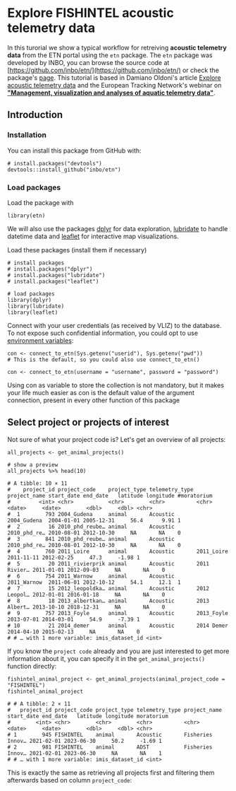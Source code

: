 
# Explore FISHINTEL acoustic telemetry data

In this turorial we show a typical workflow for retreiving **acoustic telemetry data** from the ETN portal using the `etn` package. The `etn` package was developed by INBO, you can browse the source code at [https://github.com/inbo/etn/](https://github.com/inbo/etn/) or check the package's [page](https://github.com/inbo/etn/). This tutorial is based in Damiano Oldoni's article [Explore acoustic telemetry data](https://inbo.github.io/etn/articles/acoustic_telemetry.html) and the European Tracking Network's webinar on **["Management, visualization and analyses of aquatic telemetry data"](https://www.youtube.com/watch?v=f37cDY71iqM)**.

## Introduction

### Installation
You can install this package from GitHub with:

```
# install.packages("devtools")
devtools::install_github("inbo/etn")
```

### Load packages

Load the package with

```
library(etn)
```

We will also use the packages [dplyr](https://dplyr.tidyverse.org/) for data exploration, [lubridate](https://lubridate.tidyverse.org/) to handle datetime data and [leaflet](https://rstudio.github.io/leaflet/) for interactive map visualizations. 

Load these packages (install them if necessary)

```
# install packages
# install.packages("dplyr")
# install.packages("lubridate")
# install.packages("leaflet")

# load packages
library(dplyr)
library(lubridate)
library(leaflet)
```

Connect with your user credentials (as received by VLIZ) to the database. To not expose such confidential information, you could opt to use [environment variables](https://db.rstudio.com/best-practices/managing-credentials/#use-environment-variables):

``` {r}
con <- connect_to_etn(Sys.getenv("userid"), Sys.getenv("pwd"))
# This is the default, so you could also use connect_to_etn()

con <- connect_to_etn(username = "username", password = "password")
```

Using con as variable to store the collection is not mandatory, but it makes your life much easier as con is the default value of the argument connection, present in every other function of this package

## Select project or projects of interest

Not sure of what your project code is? Let's get an overview of all projects:

``` {r}
all_projects <- get_animal_projects()

# show a preview
all_projects %>% head(10)
```

```{r}
# A tibble: 10 × 11
#    project_id project_code    project_type telemetry_type project_name start_date end_date   latitude longitude #moratorium
#         <int> <chr>           <chr>        <chr>          <chr>        <date>     <date>        <dbl>     <dbl> <chr>
#  1        793 2004_Gudena     animal       Acoustic       2004_Gudena  2004-01-01 2005-12-31     56.4      9.91 1
#  2         16 2010_phd_reube… animal       Acoustic       2010_phd_re… 2010-08-01 2012-10-30     NA       NA    0
#  3        841 2010_phd_reube… animal       Acoustic       2010_phd_re… 2010-08-01 2012-10-30     NA       NA    0
#  4        760 2011_Loire      animal       Acoustic       2011_Loire   2011-11-11 2012-02-25     47.3     -1.98 1
#  5         20 2011_rivierprik animal       Acoustic       2011 Rivier… 2011-01-01 2012-09-03     NA       NA    0
#  6        754 2011_Warnow     animal       Acoustic       2011_Warnow  2011-06-01 2012-10-12     54.1     12.1  1
#  7         15 2012_leopoldka… animal       Acoustic       2012 Leopol… 2012-01-01 2016-01-18     NA       NA    0
#  8         18 2013_albertkan… animal       Acoustic       2013 Albert… 2013-10-10 2018-12-31     NA       NA    0
#  9        757 2013_Foyle      animal       Acoustic       2013_Foyle   2013-07-01 2014-03-01     54.9     -7.39 1
# 10         21 2014_demer      animal       Acoustic       2014 Demer   2014-04-10 2015-02-13     NA       NA    0
# # … with 1 more variable: imis_dataset_id <int>
```

If you know the `project code` already and you are just interested to get more information about it, you can specify it in the `get_animal_projects()` function directly:

``` {r}
fishintel_animal_project <- get_animal_projects(animal_project_code = "FISHINTEL")
fishintel_animal_project
```
```{r}
# # A tibble: 2 × 11
#   project_id project_code project_type telemetry_type project_name     start_date end_date   latitude longitude moratorium
#        <int> <chr>        <chr>        <chr>          <chr>            <date>     <date>        <dbl>     <dbl> <chr>
# 1        945 FISHINTEL    animal       Acoustic       Fisheries Innov… 2021-02-01 2023-06-30     50.2     -1.69 1
# 2        981 FISHINTEL    animal       ADST           Fisheries Innov… 2021-02-01 2023-06-30     NA       NA    1
# # … with 1 more variable: imis_dataset_id <int>
```

This is exactly the same as retrieving all projects first and filtering them afterwards based on column `project_code`:







